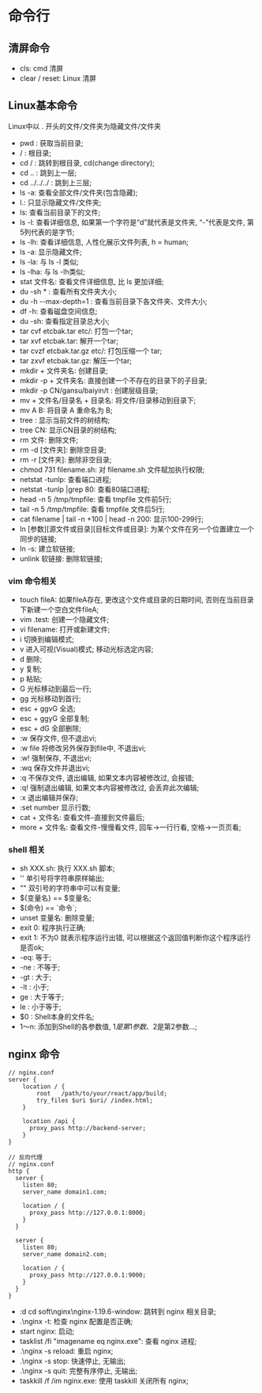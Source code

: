 # 命令行
## 清屏命令
- cls: cmd 清屏
- clear / reset: Linux 清屏
## Linux基本命令
Linux中以 . 开头的文件/文件夹为隐藏文件/文件夹
- pwd : 获取当前目录;
- / : 根目录;
- cd / : 跳转到根目录, cd(change directory);
- cd .. : 跳到上一层;
- cd ../../../ : 跳到上三层;
- ls -a: 查看全部文件/文件夹(包含隐藏);
- l.: 只显示隐藏文件/文件夹;
- ls: 查看当前目录下的文件;
- ls -l: 查看详细信息, 如果第一个字符是“d”就代表是文件夹, “-”代表是文件, 第5列代表的是字节;
- ls -lh: 查看详细信息, 人性化展示文件列表, h = human;
- ls -a: 显示隐藏文件;
- ls -la: 与 ls -l 类似;
- ls -lha: 与 ls -lh类似;
- stat 文件名: 查看文件详细信息, 比 ls 更加详细;
- du -sh * :  查看所有文件夹大小;
- du -h --max-depth=1 : 查看当前目录下各文件夹、文件大小;
- df -h: 查看磁盘空间信息;
- du -sh: 查看指定目录总大小;
- tar cvf etcbak.tar etc/:   打包一个tar;
- tar xvf etcbak.tar: 解开一个tar;
- tar cvzf etcbak.tar.gz etc/:  打包压缩一个 tar;
- tar zxvf etcbak.tar.gz:   解压一个tar;
- mkdir + 文件夹名: 创建目录;
- mkdir -p + 文件夹名: 直接创建一个不存在的目录下的子目录;
- mkdir -p CN/gansu/baiyin/t : 创建层级目录;
- mv + 文件名/目录名 + 目录名: 将文件/目录移动到目录下;
- mv A B: 将目录 A 重命名为 B;
- tree : 显示当前文件的树结构;
- tree CN: 显示CN目录的树结构;
- rm 文件: 删除文件;
- rm -d [文件夹]: 删除空目录;
- rm -r [文件夹]: 删除非空目录;
- chmod 731 filename.sh: 对 filename.sh 文件赋加执行权限; 
- netstat -tunlp: 查看端口进程;
- netstat -tunlp |grep 80: 查看80端口进程;
- head -n 5 /tmp/tmpfile: 查看 tmpfile 文件前5行;
- tail -n 5 /tmp/tmpfile: 查看 tmpfile 文件后5行;
- cat filename | tail -n +100 | head -n 200: 显示100-299行;
- ln [参数][源文件或目录][目标文件或目录]: 为某个文件在另一个位置建立一个同步的链接;
- ln -s: 建立软链接;
- unlink 软链接: 删除软链接;

### vim 命令相关
- touch fileA: 如果fileA存在, 更改这个文件或目录的日期时间, 否则在当前目录下新建一个空白文件fileA;
- vim .test: 创建一个隐藏文件;
- vi filename: 打开或新建文件;
- i  切换到编辑模式;
- v  进入可视(Visual)模式; 移动光标选定内容;
- d  删除;
- y  复制;
- p  粘贴;
- G  光标移动到最后一行;
- gg  光标移动到首行;
- esc + ggvG  全选;
- esc + ggyG  全部复制;
- esc + dG  全部删除;
- :w  保存文件, 但不退出vi;
- :w file  将修改另外保存到file中, 不退出vi;
- :w!  强制保存, 不退出vi;
- :wq  保存文件并退出vi;
- :q  不保存文件, 退出编辑, 如果文本内容被修改过, 会报错;
- :q!  强制退出编辑, 如果文本内容被修改过, 会丢弃此次编辑;
- :x  退出编辑并保存;
- :set number 显示行数;
- cat + 文件名: 查看文件-直接到文件最后;
- more + 文件名: 查看文件-慢慢看文件, 回车->一行行看, 空格->一页页看;

### shell 相关
- sh XXX.sh: 执行 XXX.sh 脚本;
- ''  单引号将字符串原样输出;
- ""  双引号的字符串中可以有变量;
- ${变量名} == $变量名;
- $(命令) == \`命令`;
- unset 变量名: 删除变量;
- exit 0: 程序执行正确;
- exit 1: 不为0 就表示程序运行出错, 可以根据这个返回值判断你这个程序运行是否ok;
- -eq: 等于;
- -ne : 不等于;
- -gt : 大于;
- -lt : 小于;
- ge : 大于等于;
- le : 小于等于;
- $0 : Shell本身的文件名;
- $1～$n: 添加到Shell的各参数值, $1是第1参数、$2是第2参数…; 

## nginx 命令
```
// nginx.conf
server {
    location / {
        root   /path/to/your/react/app/build;
        try_files $uri $uri/ /index.html;
    }

    location /api {
      proxy_pass http://backend-server;
    }
}
```
```
// 反向代理
// nginx.conf 
http {
  server {
    listen 80;
    server_name domain1.com;

    location / {
      proxy_pass http://127.0.0.1:8000;
    }
  }

  server {
    listen 80;
    server_name domain2.com;

    location / {
      proxy_pass http://127.0.0.1:9000;
    }
  }
}
```
- :d cd soft\nginx\nginx-1.19.6-window: 跳转到 nginx 相关目录;
- .\nginx -t: 检查 nginx 配置是否正确;
- start nginx: 启动;
- tasklist /fi "imagename eq nginx.exe": 查看 nginx 进程;
- .\nginx -s reload: 重启 nginx;
- .\nginx -s stop: 快速停止, 无输出;
- .\nginx -s quit: 完整有序停止, 无输出;
- taskkill /f /im nginx.exe: 使用 taskkill 关闭所有 nginx;

